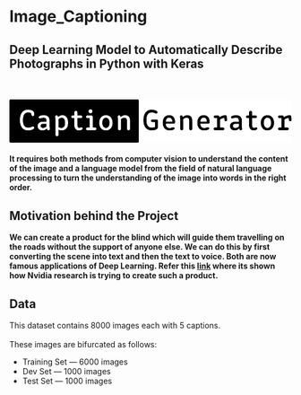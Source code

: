 # Image_Captioning
## Deep Learning Model to Automatically Describe Photographs in Python with Keras
<br></br>
![Caption_Pic](Caption.png)
<br></br>
**It requires both methods from computer vision to understand the content of the image and a language model from the field of natural language processing 
to turn the understanding of the image into words in the right order.**
## Motivation behind the Project
**We can create a product for the blind which will guide them travelling on the roads without the support of anyone else. We can do this by first converting the scene into text and then the text to voice. Both are now famous applications of Deep Learning. Refer this [link](https://www.youtube.com/watch?v=rLyF4XQLwr0) where its shown how Nvidia research is trying to create such a product.**
## Data
This dataset contains 8000 images each with 5 captions.<br></br>
These images are bifurcated as follows:
<ul>
  <li>Training Set — 6000 images</li>
  <li>Dev Set — 1000 images</li>
  <li>Test Set — 1000 images</li>
</ul>

